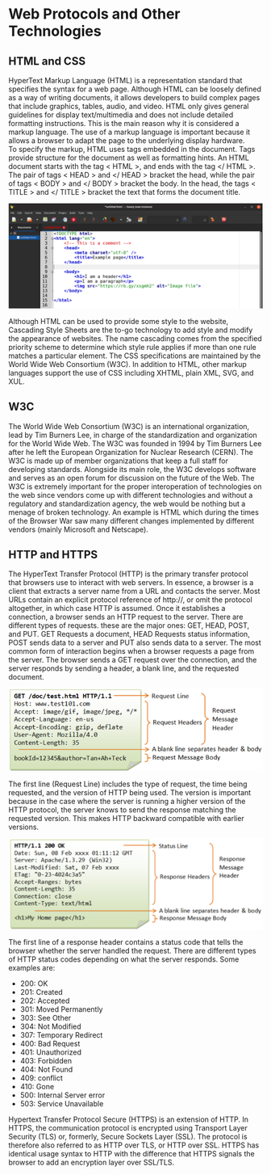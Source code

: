 # Web Protocols and Other Technologies
## HTML and CSS
HyperText Markup Language (HTML) is a representation standard that specifies the syntax for a 
web page. Although HTML can be loosely defined as a way of writing documents, it allows developers 
to build complex pages that include graphics, tables, audio, and video. HTML only gives general 
guidelines for display text/multimedia and does not include detailed formatting instructions. 
This is the main reason why it is considered a markup language. The use of a markup language is 
important because it allows a browser to adapt the page to the underlying display hardware.  
To specify the markup, HTML uses tags embedded in the document. Tags provide structure for 
the document as well as formatting hints. An HTML document starts with the tag < HTML >, 
and ends with the tag </ HTML >. The pair of tags < HEAD > and </ HEAD > bracket the head, 
while the pair of tags < BODY > and </ BODY > bracket the body. In the head, the tags < TITLE > 
and </ TITLE > bracket the text that forms the document title.

![html example](../assets/html.png)

Although HTML can be used to provide some style to the website, Cascading Style Sheets are 
the to-go technology to add style and modify the appearance of websites.  The name cascading 
comes from the specified priority scheme to determine which style rule applies if more than 
one rule matches a particular element.  The CSS specifications are maintained by the World Wide 
Web Consortium (W3C). In addition to HTML, other markup languages support the use of CSS including 
XHTML, plain XML, SVG, and XUL.

## W3C
The World Wide Web Consortium (W3C) is an international organization, lead by Tim Burners Lee, 
in charge of the standardization and organization for the World Wide Web. The W3C was founded 
in 1994 by Tim Burners Lee after he left the European Organization for Nuclear Research (CERN). 
The W3C is made up of member organizations that keep a full staff for developing standards. 
Alongside its main role, the W3C  develops software and serves as an open forum for discussion 
on the future of the Web. The W3C is extremely important for the proper interoperation of 
technologies on the web since vendors come up with different technologies and without a 
regulatory and standardization agency, the web would be nothing but a menage of broken technology.
An example is HTML which during the times of the Browser War saw many different changes 
implemented by different vendors (mainly Microsoft and Netscape). 

## HTTP and HTTPS
The HyperText Transfer Protocol (HTTP) is the primary transfer protocol that browsers use to 
interact with web servers. In essence, a browser is a client that extracts a server name from a 
URL and contacts the server. Most URLs contain an explicit protocol reference of http://, or 
omit the protocol altogether, in which case HTTP is assumed. Once it establishes a connection, 
a browser sends an HTTP request to the server. There are different types of requests. these 
are the major ones: GET, HEAD, POST, and PUT. GET Requests a document, HEAD Requests status 
information, POST sends data to a server and PUT also sends data to a server. The most common 
form of interaction begins when a browser requests a page from the server. The browser sends a 
GET request over the connection, and the server responds by sending a header, a blank line, and 
the requested document.

![http request](../assets/httprequest.png)

The first line (Request Line) includes the type of request, the time being requested, and 
the version of HTTP being used. The version is important because in the case where the server 
is running a higher version of the HTTP protocol, the server knows to send the response matching 
the requested version. This makes HTTP backward compatible with earlier versions. 

![http response](../assets/httpresponse.png)

The first line of a response header contains a status code that tells the browser whether the 
server handled the request. There are different types of HTTP status codes depending on what the 
server responds. Some examples are:
 * 200: OK 
 * 201: Created 
 * 202: Accepted 
 * 301: Moved Permanently
 * 303: See Other
 * 304: Not Modified
 * 307: Temporary Redirect
 * 400: Bad Request
 * 401: Unauthorized
 * 403: Forbidden
 * 404: Not Found
 * 409: conflict
 * 410: Gone
 * 500: Internal Server error
 * 503: Service Unavailable

Hypertext Transfer Protocol Secure (HTTPS) is an extension of HTTP. In HTTPS, the communication 
protocol is encrypted using Transport Layer Security (TLS) or, formerly, Secure Sockets Layer 
(SSL). The protocol is therefore also referred to as HTTP over TLS, or HTTP over SSL. HTTPS has 
identical usage syntax to HTTP with the difference that HTTPS signals the browser to add an 
encryption layer over SSL/TLS.
